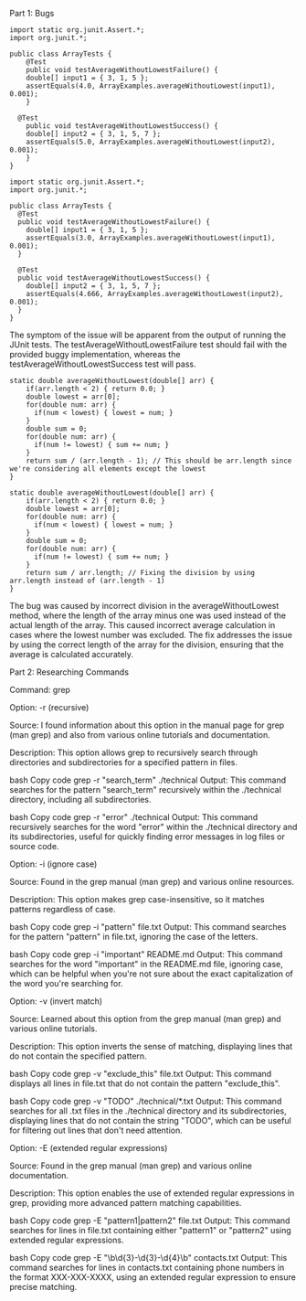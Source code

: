Part 1: Bugs

```
import static org.junit.Assert.*;
import org.junit.*;

public class ArrayTests {
	@Test 
	public void testAverageWithoutLowestFailure() {
    double[] input1 = { 3, 1, 5 };
    assertEquals(4.0, ArrayExamples.averageWithoutLowest(input1), 0.001);
	}

  @Test 
	public void testAverageWithoutLowestSuccess() {
    double[] input2 = { 3, 1, 5, 7 };
    assertEquals(5.0, ArrayExamples.averageWithoutLowest(input2), 0.001);
	}
}
```

```
import static org.junit.Assert.*;
import org.junit.*;

public class ArrayTests {
  @Test 
  public void testAverageWithoutLowestFailure() {
    double[] input1 = { 3, 1, 5 };
    assertEquals(3.0, ArrayExamples.averageWithoutLowest(input1), 0.001);
  }

  @Test 
  public void testAverageWithoutLowestSuccess() {
    double[] input2 = { 3, 1, 5, 7 };
    assertEquals(4.666, ArrayExamples.averageWithoutLowest(input2), 0.001);
  }
}
```

The symptom of the issue will be apparent from the output of running the JUnit tests. 
The testAverageWithoutLowestFailure test should fail with the provided buggy implementation, 
whereas the testAverageWithoutLowestSuccess test will pass.

```
static double averageWithoutLowest(double[] arr) {
    if(arr.length < 2) { return 0.0; }
    double lowest = arr[0];
    for(double num: arr) {
      if(num < lowest) { lowest = num; }
    }
    double sum = 0;
    for(double num: arr) {
      if(num != lowest) { sum += num; }
    }
    return sum / (arr.length - 1); // This should be arr.length since we're considering all elements except the lowest
}
```

```
static double averageWithoutLowest(double[] arr) {
    if(arr.length < 2) { return 0.0; }
    double lowest = arr[0];
    for(double num: arr) {
      if(num < lowest) { lowest = num; }
    }
    double sum = 0;
    for(double num: arr) {
      if(num != lowest) { sum += num; }
    }
    return sum / arr.length; // Fixing the division by using arr.length instead of (arr.length - 1)
}
```
The bug was caused by incorrect division in the averageWithoutLowest method, where the length of the array minus one was used instead of the actual length of the array. 
This caused incorrect average calculation in cases where the lowest number was excluded. 
The fix addresses the issue by using the correct length of the array for the division, ensuring that the average is calculated accurately.

Part 2: Researching Commands

Command: grep

Option: -r (recursive)

Source: I found information about this option in the manual page for grep (man grep) and also from various online tutorials and documentation.

Description: This option allows grep to recursively search through directories and subdirectories for a specified pattern in files.

bash
Copy code
grep -r "search_term" ./technical
Output: This command searches for the pattern "search_term" recursively within the ./technical directory, including all subdirectories.

bash
Copy code
grep -r "error" ./technical
Output: This command recursively searches for the word "error" within the ./technical directory and its subdirectories, useful for quickly finding error messages in log files or source code.

Option: -i (ignore case)

Source: Found in the grep manual (man grep) and various online resources.

Description: This option makes grep case-insensitive, so it matches patterns regardless of case.

bash
Copy code
grep -i "pattern" file.txt
Output: This command searches for the pattern "pattern" in file.txt, ignoring the case of the letters.

bash
Copy code
grep -i "important" README.md
Output: This command searches for the word "important" in the README.md file, ignoring case, which can be helpful when you're not sure about the exact capitalization of the word you're searching for.

Option: -v (invert match)

Source: Learned about this option from the grep manual (man grep) and various online tutorials.

Description: This option inverts the sense of matching, displaying lines that do not contain the specified pattern.

bash
Copy code
grep -v "exclude_this" file.txt
Output: This command displays all lines in file.txt that do not contain the pattern "exclude_this".

bash
Copy code
grep -v "TODO" ./technical/*.txt
Output: This command searches for all .txt files in the ./technical directory and its subdirectories, displaying lines that do not contain the string "TODO", which can be useful for filtering out lines that don't need attention.

Option: -E (extended regular expressions)

Source: Found in the grep manual (man grep) and various online documentation.

Description: This option enables the use of extended regular expressions in grep, providing more advanced pattern matching capabilities.

bash
Copy code
grep -E "pattern1|pattern2" file.txt
Output: This command searches for lines in file.txt containing either "pattern1" or "pattern2" using extended regular expressions.

bash
Copy code
grep -E "\b\d{3}-\d{3}-\d{4}\b" contacts.txt
Output: This command searches for lines in contacts.txt containing phone numbers in the format XXX-XXX-XXXX, using an extended regular expression to ensure precise matching.
